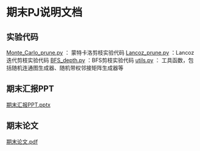 # 期末PJ说明文档

## 实验代码
[Monte_Carlo_prune.py](./Monte_Carlo_prune.py) ： 蒙特卡洛剪枝实验代码
[Lancoz_prune.py](./Lancoz_prune.py) ：Lancoz迭代剪枝实验代码
[BFS_depth.py](./BFS_depth.py) ：BFS剪枝实验代码 
[utils.py](./utils.py) ： 工具函数，包括随机连通图生成器、随机带权邻接矩阵生成器等

## 期末汇报PPT
[期末汇报PPT.pptx](./期末汇报PPT.pptx)

## 期末论文
[期末论文.pdf](./期末论文.pdf)